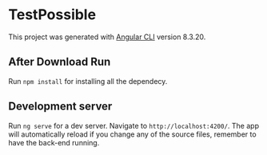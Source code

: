 # TestPossible

This project was generated with [Angular CLI](https://github.com/angular/angular-cli) version 8.3.20.

## After Download Run

Run `npm install` for installing all the dependecy.

## Development server

Run `ng serve` for a dev server. Navigate to `http://localhost:4200/`. The app will automatically reload if you change any of the source files, remember to have the back-end running.

